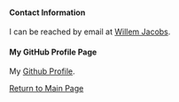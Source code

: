 #### Contact Information

I can be reached by email at [Willem Jacobs](mailto:wamj58@gmail.com).

#### My GitHub Profile Page

My [Github Profile](https://github.com/Willem-Jacobs).

[Return to Main Page](README.md)
